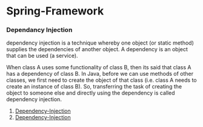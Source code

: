# Spring-Framework

### Dependancy Injection

dependency injection is a technique whereby one object (or static method) supplies the dependencies of another object. A dependency is an object that can be used (a service).

When class A uses some functionality of class B, then its said that class A has a dependency of class B. In Java, before we can use methods of other classes, we first need to create the object of that class (i.e. class A needs to create an instance of class B). So, transferring the task of creating the object to someone else and directly using the dependency is called dependency injection.

1. [Dependency-Injection](https://www.freecodecamp.org/news/a-quick-intro-to-dependency-injection-what-it-is-and-when-to-use-it-7578c84fa88f/)
2. [Dependency-Injection](http://blog.gtiwari333.com/2011/05/understanding-dependency-injection-and.html)

